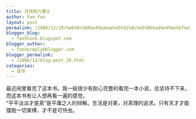 ```yaml
---
title: 月亮和六便士
author: Fan Fan
layout: post
permalink: /2006/12/19/%e6%9c%88%e4%ba%ae%e5%92%8c%e5%85%ad%e4%be%bf%e5%a3%ab/
blogger_blog:
  - fanthink.blogspot.com
blogger_author:
  - fannoreply@blogger.com
blogger_permalink:
  - /2006/12/blog-post_20.html
categories:
  - 读书
---
```

最近闲里看完了这本书。我一般很少有耐心完整的看完一本小说，总坚持不下来，而这本书有让人想再看一遍的感觉。  
“平平淡淡才是真”是平庸之人的辩解。生活是对美，对真理的追求。只有天才才能摆脱一切束缚，才不是可怜虫。